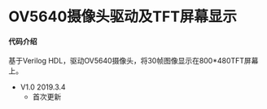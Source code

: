 # OV5640摄像头驱动及TFT屏幕显示
#### 代码介绍
基于Verilog HDL，驱动OV5640摄像头，将30帧图像显示在800*480TFT屏幕上。

* V1.0   2019.3.4
    * 首次更新